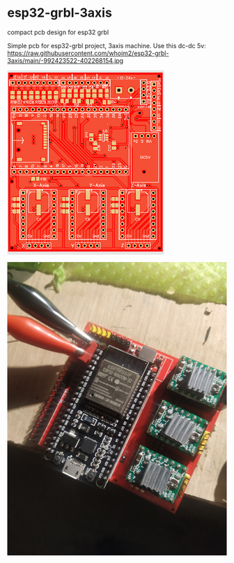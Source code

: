 # esp32-grbl-3axis
compact pcb design for esp32 grbl

Simple pcb for esp32-grbl project, 3axis machine. Use this dc-dc 5v: https://raw.githubusercontent.com/whoim2/esp32-grbl-3axis/main/-992423522-402268154.jpg

![pcb](https://raw.githubusercontent.com/whoim2/esp32-grbl-3axis/main/top.png)

![photo](https://raw.githubusercontent.com/whoim2/esp32-grbl-3axis/main/IMG_20210705_214550.jpg)
